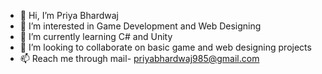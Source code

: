 - 👋 Hi, I’m Priya Bhardwaj
- 👀 I’m interested in Game Development and Web Designing
- 🌱 I’m currently learning C# and Unity
- 💞️ I’m looking to collaborate on basic game and web designing projects 
- 📫 Reach me through mail- priyabhardwaj985@gmail.com

<!---
priyaa-bhardwaj/priyaa-bhardwaj is a ✨ special ✨ repository because its `README.md` (this file) appears on your GitHub profile.
You can click the Preview link to take a look at your changes.
--->

